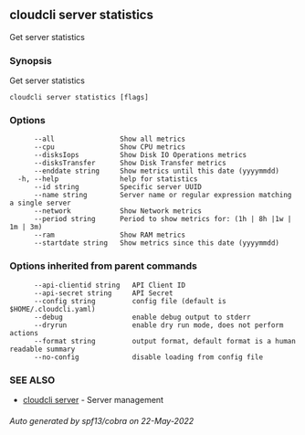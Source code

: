 ## cloudcli server statistics

Get server statistics

### Synopsis

Get server statistics

```
cloudcli server statistics [flags]
```

### Options

```
      --all                Show all metrics
      --cpu                Show CPU metrics
      --disksIops          Show Disk IO Operations metrics
      --disksTransfer      Show Disk Transfer metrics
      --enddate string     Show metrics until this date (yyyymmdd)
  -h, --help               help for statistics
      --id string          Specific server UUID
      --name string        Server name or regular expression matching a single server
      --network            Show Network metrics
      --period string      Period to show metrics for: (1h | 8h |1w | 1m | 3m)
      --ram                Show RAM metrics
      --startdate string   Show metrics since this date (yyyymmdd)
```

### Options inherited from parent commands

```
      --api-clientid string   API Client ID
      --api-secret string     API Secret
      --config string         config file (default is $HOME/.cloudcli.yaml)
      --debug                 enable debug output to stderr
      --dryrun                enable dry run mode, does not perform actions
      --format string         output format, default format is a human readable summary
      --no-config             disable loading from config file
```

### SEE ALSO

* [cloudcli server](cloudcli_server.md)	 - Server management

###### Auto generated by spf13/cobra on 22-May-2022
